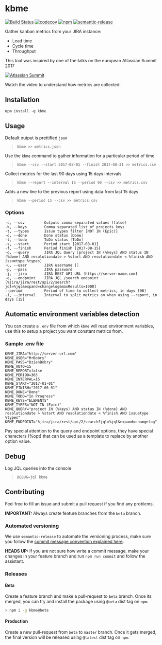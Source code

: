 # kbme

[![Build Status](https://travis-ci.org/ricardocasares/kbme.svg?branch=master)](https://travis-ci.org/ricardocasares/kbme)
[![codecov](https://codecov.io/gh/ricardocasares/kbme/branch/master/graph/badge.svg)](https://codecov.io/gh/ricardocasares/kbme)
[![npm](https://img.shields.io/npm/dt/kbme.svg)](https://npmjs.com/package/kbme)
[![semantic-release](https://img.shields.io/badge/%20%20%F0%9F%93%A6%F0%9F%9A%80-semantic--release-e10079.svg)](https://github.com/semantic-release/semantic-release)

Gather kanban metrics from your JIRA instance:

- Lead time
- Cycle time
- Throughput

This tool was inspired by one of the talks on the european Atlassian Summit 2017

[![Atlassian Summit](https://image.ibb.co/faANgk/Screen_Shot_2017_08_26_at_3_42_48_PM.png)](https://www.youtube.com/watch?v=m-w2cU_1oB8)

Watch the video to understand how metrics are collected.

## Installation

`npm install -g kbme`

## Usage

Default output is prettified `json`

> `kbme >> metrics.json`

Use the `kbme` command to gather information for a particular period of time

> `kbme --csv --start 2017-08-01 --finish 2017-08-31 >> metrics.csv`

Collect metrics for the last 90 days using 15 days intervals

> `kbme --report --interval 15 --period 90 --csv >> metrics.csv`

Adds a new line to the previous report using data from last 15 days

> `kbme --period 15 --csv >> metrics.csv`

### Options

    -c, --csv         Outputs comma separated values [false]
    -k, --keys        Comma separated list of projects keys
    -t, --types       Issue types filter [NOT IN (Epic)]
    -d, --done        Done status [Done]
    -t, --todo        ToDo status [ToDo]
    -s, --start       Period start [2017-08-01]
    -f, --finish      Period finish [2017-08-15]
    -q, --query       JIRA JQL Query [project IN (%keys) AND status IN (%done) AND resolutiondate > %start AND resolutiondate < %finish AND issuetype %types]
    -u, --user        JIRA username []
    -p, --pass        JIRA password
    -j, --jira        JIRA REST API URL [https://server-name.com]
    -e, --endpoint    JIRA JQL /search endpoint [%jira/jira/rest/api/2/search?jql=%jql&expand=changelog&maxResults=1000]
    --period          Period of time to collect metrics, in days [90]
    -i, --interval    Interval to split metrics on when using --report, in days [15]

## Automatic environment variables detection

You can create a `.env` file from which `kbme` will read environment variables, use this to setup a project you want constant metrics from.

### Sample .env file

```
KBME_JIRA="http://server-url.com"
KBME_USER="MrBobry"
KBME_PASS="DzienBobry"
KBME_AUTO=15
KBME_REPORT=false
KBME_PERIOD=365
KBME_INTERVAL=15
KBME_START="2017-01-01"
KBME_FINISH="2017-06-01"
KBME_DONE="Done"
KBME_TODO="In Progress"
KBME_KEYS="ELEMENTS"
KBME_TYPES="NOT IN (Epic)"
KBME_QUERY="project IN (%keys) AND status IN (%done) AND resolutiondate > %start AND resolutiondate < %finish AND issuetype %types"
KBME_ENDPOINT="%jira/jira/rest/api/2/search?jql=%jql&expand=changelog"
```

Pay special attention to the query and endpoint options, they have special characters (%opt) that
can be used as a template to replace by another option value.

## Debug

Log JQL queries into the console

> `DEBUG=jql kbme`

## Contributing

Feel free to fill an issue and submit a pull request if you find any problems.

**IMPORTANT:** Always create feature branches from the `beta` branch.

### Automated versioning

We use `semantic-release` to automate the versioning process, make sure you follow the [commit message convention explained here](https://github.com/semantic-release/semantic-release#commit-message-format).

**HEADS UP:** If you are not sure how write a commit message, make your changes in your feature branch and run `npm run commit` and follow the assistant.

### Releases

#### Beta

Create a feature branch and make a pull-request to `beta` branch.
Once its merged, you can try and install the package using `@beta` dist tag on `npm`.

```bash
> npm i -g kbme@beta
```

#### Production

Create a new pull-request from `beta` to `master` branch.
Once it gets merged, the final version will be released using `@latest` dist tag on `npm`.
